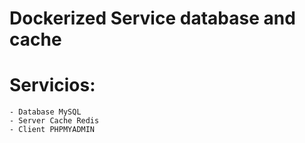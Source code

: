 # Dockerized Service database and cache

# Servicios:
    - Database MySQL
    - Server Cache Redis
    - Client PHPMYADMIN
